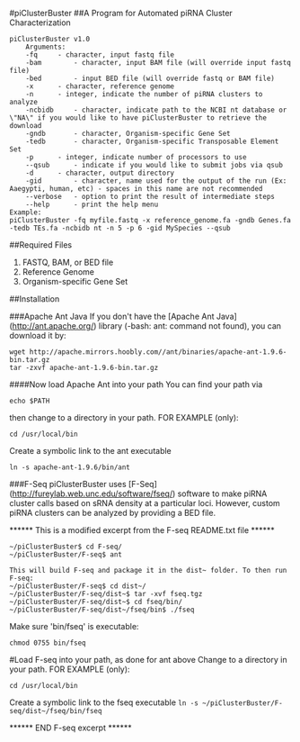 #piClusterBuster
##A Program for Automated piRNA Cluster Characterization

	piClusterBuster v1.0
		Arguments:
		-fq		- character, input fastq file
		-bam		- character, input BAM file (will override input fastq file)
		-bed		- input BED file (will override fastq or BAM file)
		-x		- character, reference genome
		-n		- integer, indicate the number of piRNA clusters to analyze
		-ncbidb		- character, indicate path to the NCBI nt database or \"NA\" if you would like to have piClusterBuster to retrieve the download
		-gndb		- character, Organism-specific Gene Set
		-tedb		- character, Organism-specific Transposable Element Set
		-p		- integer, indicate number of processors to use
		--qsub		- indicate if you would like to submit jobs via qsub
		-d		- character, output directory
		-gid		- character, name used for the output of the run (Ex: Aaegypti, human, etc) - spaces in this name are not recommended
		--verbose	- option to print the result of intermediate steps
		--help		- print the help menu
	Example:
	piClusterBuster -fq myfile.fastq -x reference_genome.fa -gndb Genes.fa -tedb TEs.fa -ncbidb nt -n 5 -p 6 -gid MySpecies --qsub

##Required Files
1. FASTQ, BAM, or BED file
2. Reference Genome
3. Organism-specific Gene Set

##Installation

###Apache Ant Java
If you don't have the [Apache Ant Java] (http://ant.apache.org/) library (-bash: ant: command not found), you can download it by:

```
wget http://apache.mirrors.hoobly.com//ant/binaries/apache-ant-1.9.6-bin.tar.gz
tar -zxvf apache-ant-1.9.6-bin.tar.gz
```

####Now load Apache Ant into your path
You can find your path via

```echo $PATH```

then change to a directory in your path. FOR EXAMPLE (only):

```cd /usr/local/bin```

Create a symbolic link to the ant executable

```ln -s apache-ant-1.9.6/bin/ant```

###F-Seq
piClusterBuster uses [F-Seq] (http://fureylab.web.unc.edu/software/fseq/) software to make piRNA cluster calls based on sRNA density at a particular loci.  However, custom piRNA clusters can be analyzed by providing a BED file.

****** This is a modified excerpt from the F-seq README.txt file ******
```
~/piClusterBuster$ cd F-seq/
~/piClusterBuster/F-seq$ ant

This will build F-seq and package it in the dist~ folder. To then run F-seq:
~/piClusterBuster/F-seq$ cd dist~/
~/piClusterBuster/F-seq/dist~$ tar -xvf fseq.tgz
~/piClusterBuster/F-seq/dist~$ cd fseq/bin/
~/piClusterBuster/F-seq/dist~/fseq/bin$ ./fseq
```
Make sure 'bin/fseq' is executable:

```chmod 0755 bin/fseq```

#Load F-seq into your path, as done for ant above
Change to a directory in your path. FOR EXAMPLE (only):

```cd /usr/local/bin```

Create a symbolic link to the fseq executable
```ln -s ~/piClusterBuster/F-seq/dist~/fseq/bin/fseq```

****** END F-seq excerpt ******
